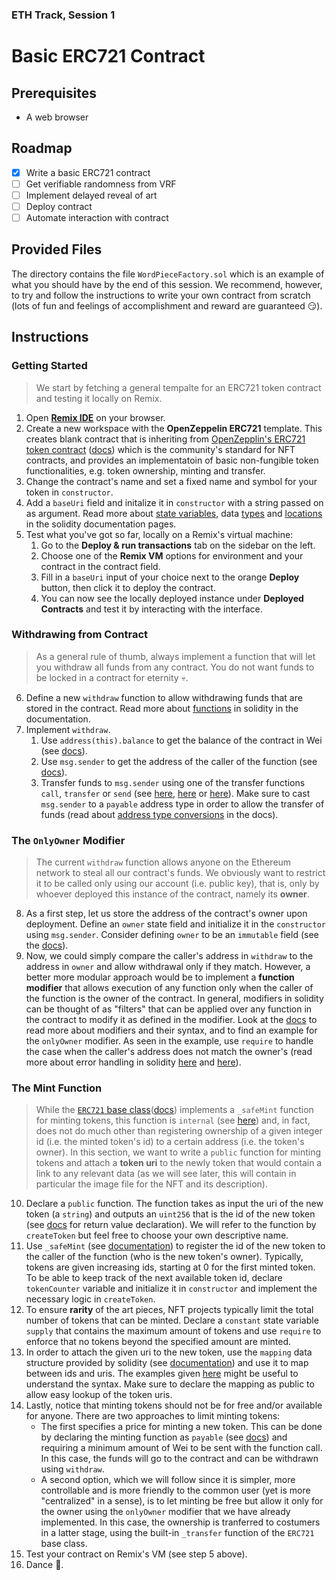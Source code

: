 ### ETH Track, Session 1
# Basic ERC721 Contract

## Prerequisites

- A web browser

## Roadmap

- [x] Write a basic ERC721 contract
- [ ] Get verifiable randomness from VRF
- [ ] Implement delayed reveal of art
- [ ] Deploy contract
- [ ] Automate interaction with contract

## Provided Files

The directory contains the file `WordPieceFactory.sol` which is an example of what you should have by the end of this session. We recommend, however, to try and follow the instructions to write your own contract from scratch (lots of fun and feelings of accomplishment and reward are guaranteed :smirk:).

## Instructions

### Getting Started

> We start by fetching a general tempalte for an ERC721 token contract and testing it locally on Remix.

1. Open **[Remix IDE](https://remix.ethereum.org/)** on your browser.
2. Create a new workspace with the **OpenZeppelin ERC721** template. This creates blank contract that is inheriting from [OpenZepplin's ERC721 token contract](https://github.com/OpenZeppelin/openzeppelin-contracts/blob/master/contracts/token/ERC721/ERC721.sol) ([docs](https://docs.openzeppelin.com/contracts/2.x/erc721)) which is the community's standard for NFT contracts, and provides an implementatoin of basic non-fungible token functionalities, e.g. token ownership, minting and transfer.
3. Change the contract's name and set a fixed name and symbol for your token in `constructor`.
4. Add a `baseUri` field and initalize it in `constructor` with a string passed on as argument. Read more about [state variables](https://docs.soliditylang.org/en/v0.8.9/structure-of-a-contract.html#state-variables), data [types](https://docs.soliditylang.org/en/v0.8.9/types.html) and [locations](https://docs.soliditylang.org/en/v0.8.13/types.html#data-location-and-assignment-behaviour) in the solidity documentation pages.
5. Test what you've got so far, locally on a Remix's virtual machine:
    1. Go to the **Deploy & run transactions** tab on the sidebar on the left.
    2. Choose one of the **Remix VM** options for environment and your contract in the contract field.
    3. Fill in a `baseUri` input of your choice next to the orange **Deploy** button, then click it to deploy the contract.
    4. You can now see the locally deployed instance under **Deployed Contracts** and test it by interacting with the interface.

### Withdrawing from Contract

> As a general rule of thumb, always implement a function that will let you withdraw all funds from any contract. You do not want funds to be locked in a contract for eternity :skull:.

6. Define a new `withdraw` function to allow withdrawing funds that are stored in the contract. Read more about [functions](https://docs.soliditylang.org/en/v0.6.5/contracts.html#functions) in solidity in the documentation.
7. Implement `withdraw`.
    1. Use `address(this).balance` to get the balance of the contract in Wei (see [docs](https://docs.soliditylang.org/en/develop/units-and-global-variables.html#address-related)).
    2. Use `msg.sender` to get the address of the caller of the function (see [docs](https://docs.soliditylang.org/en/develop/units-and-global-variables.html#block-and-transaction-properties)).
    3. Transfer funds to `msg.sender` using one of the transfer functions `call`, `transfer` or `send` (see [here](https://solidity-by-example.org/sending-ether/), [here](https://blockchain-academy.hs-mittweida.de/courses/solidity-coding-beginners-to-intermediate/lessons/solidity-2-sending-ether-receiving-ether-emitting-events/topic/sending-ether-send-vs-transfer-vs-call/) or [here](https://fravoll.github.io/solidity-patterns/secure_ether_transfer.html)). Make sure to cast `msg.sender` to a `payable` address type in order to allow the transfer of funds (read about [address type conversions](https://docs.soliditylang.org/en/v0.8.9/types.html#address) in the docs).

### The `OnlyOwner` Modifier

> The current `withdraw` function allows anyone on the Ethereum network to steal all our contract's funds. We obviously want to restrict it to be called only using our account (i.e. public key), that is, only by whoever deployed this instance of the contract, namely its **owner**.

8. As a first step, let us store the address of the contract's owner upon deployment. Define an `owner` state field and initialize it in the `constructor` using `msg.sender`. Consider defining `owner` to be an `immutable` field (see the [docs](https://docs.soliditylang.org/en/v0.8.13/contracts.html#constant-and-immutable-state-variables)).
9. Now, we could simply compare the caller's address in `withdraw` to the address in `owner` and allow withdrawal only if they match. However, a better more modular approach would be to implement a **function modifier** that allows execution of any function only when the caller of the function is the owner of the contract. In general, modifiers in solidity can be thought of as "filters" that can be applied over any function in the contract to modify it as defined in the modifier. Look at the [docs](https://docs.soliditylang.org/en/v0.8.13/contracts.html?highlight=modifier#function-modifiers) to read more about modifiers and their syntax, and to find an example for the `onlyOwner` modifier. As seen in the example, use `require` to handle the case when the caller's address does not match the owner's (read more about error handling in solidity [here](https://solidity-by-example.org/error/) and [here](https://ethereum.stackexchange.com/a/24185)).

### The Mint Function

> While the [`ERC721` base class]((https://github.com/OpenZeppelin/openzeppelin-contracts/blob/master/contracts/token/ERC721/ERC721.sol))([docs](https://docs.openzeppelin.com/contracts/2.x/erc721)) implements a `_safeMint` function for minting tokens, this function is `internal` (see [here](https://docs.soliditylang.org/en/v0.8.13/contracts.html#function-visibility)) and, in fact, does not do much other than registering ownership of a given integer id (i.e. the minted token's id) to a certain address (i.e. the token's owner). In this section, we want to write a `public` function for minting tokens and attach a **token uri** to the newly token that would contain a link to any relevant data (as we will see later, this will contain in particular the image file for the NFT and its description).

10. Declare a `public` function. The function takes as input the uri of the new token (a `string`) and outputs an `uint256` that is the id of the new token (see [docs](https://docs.soliditylang.org/en/v0.8.13/contracts.html#return-variables) for return value declaration). We will refer to the function  by `createToken` but feel free to choose your own descriptive name.
11. Use `_safeMint` (see [documentation](https://docs.openzeppelin.com/contracts/2.x/api/token/erc721#ERC721-_safeMint-address-uint256-bytes-)) to register the id of the new token to the caller of the function (who is the new token's owner). Typically, tokens are given increasing ids, starting at 0 for the first minted token. To be able to keep track of the next available token id, declare `tokenCounter` variable and initialize it in `constructor` and implement the necessary logic in `createToken`.
12. To ensure **rarity** of the art pieces, NFT projects typically limit the total number of tokens that can be minted. Declare a `constant` state variable `supply` that contains the maximum amount of tokens and use `require` to enforce that no tokens beyond the specified amount are minted.
13. In order to attach the given uri to the new token, use the `mapping` data structure provided by solidity (see [documentation](https://docs.soliditylang.org/en/v0.8.9/types.html#mapping-types)) and use it to map between ids and uris. The examples given [here](https://solidity-by-example.org/mapping/) might be useful to understand the syntax. Make sure to declare the mapping as public to allow easy lookup of the token uris.
14. Lastly, notice that minting tokens should not be for free and/or available for anyone. There are two approaches to limit minting tokens:
    - The first specifies a price for minting a new token. This can be done by declaring the minting function as `payable` (see [docs](https://docs.soliditylang.org/en/v0.8.14/types.html#function-types)) and requiring a minimum amount of Wei to be sent with the function call. In this case, the funds will go to the contract and can be withdrawn using `withdraw`.
    - A second option, which we will follow since it is simpler, more controllable and is more friendly to the common user (yet is more "centralized" in a sense), is to let minting be free but allow it only for the owner using the `onlyOwner` modifier that we have already implemented. In this case, the ownership is tranferred to costumers in a latter stage, using the built-in `_transfer` function of the `ERC721` base class. 
15. Test your contract on Remix's VM (see step 5 above).
16. Dance :dancer:.
